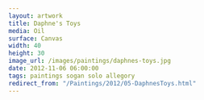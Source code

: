 ```yaml
---
layout: artwork
title: Daphne's Toys
media: Oil
surface: Canvas
width: 40
height: 30
image_url: /images/paintings/daphnes-toys.jpg
date: 2012-11-06 06:00:00
tags: paintings sogan solo allegory
redirect_from: "/Paintings/2012/05-DaphnesToys.html"
---
```

